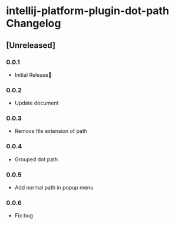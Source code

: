 <!-- Keep a Changelog guide -> https://keepachangelog.com -->

# intellij-platform-plugin-dot-path Changelog

## [Unreleased]
### 0.0.1
- Initial Release🎉

### 0.0.2
- Update document

### 0.0.3
- Remove file extension of path

### 0.0.4
- Grouped dot path

### 0.0.5
- Add normal path in popup menu

### 0.0.6
- Fix bug
